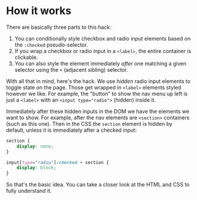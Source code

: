 # How it works

There are basically three parts to this hack:

1. You can conditionally style checkbox and radio input elements based on the `:checked`
   pseudo-selector.
2. If you wrap a checkbox or radio input in a `<label>`, the entire container is clickable.
3. You can also style the element immediately *after* one matching a given selector using the `+`
   (adjacent sibling) selector.

With all that in mind, here's the hack. We use *hidden* radio input elements to toggle state on the
page. Those get wrapped in `<label>` elements styled however we like. For example, the "button" to
show the nav menu up left is just a `<label>` with an `<input type="radio">` (hidden) inside it.

Immediately after these hidden inputs in the DOM we have the elements we want to show. For example,
after the nav elements are `<section>` containers (such as this one). Then in the CSS the `section`
element is hidden by default, unless it is immediately after a checked input:

```css
section {
    display: none;
}

input[type="radio"]:checked + section {
    display: block;
}
```

So that's the basic idea. You can take a closer look at the HTML and CSS to fully understand it.
